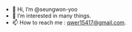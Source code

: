 - 👋 Hi, I’m @seungwon-yoo
- 👀 I’m interested in many things.
- 📫 How to reach me : qwer15417@gmail.com.

<!---
seungwon-yoo/seungwon-yoo is a ✨ special ✨ repository because its `README.md` (this file) appears on your GitHub profile.
You can click the Preview link to take a look at your changes.
--->
